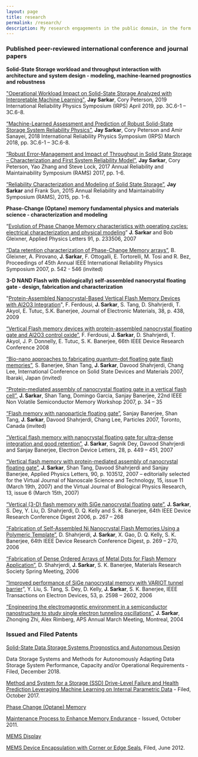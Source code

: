 ```yaml
---
layout: page
title: research
permalink: /research/
description: My research engagements in the public domain, in the form of peer-reviewed papers and filed patents, are described below. Working in industrial research, a significant portion of my work includes intellectual property that has been proprietary as trade secrets to my employers over the years.
---
```


### Published peer-reviewed international conference and journal papers



**Solid-State Storage workload and throughput interaction with architecture and system design - modeling, machine-learned prognostics and robustness**



<a href="https://ieeexplore.ieee.org/document/8720510" target="_blank">"Operational Workload Impact on Solid-State Storage Analyzed with Interpretable Machine Learning"</a>, **Jay Sarkar**, Cory Peterson, 2019 International Reliability Physics Symposium (IRPS) April 2019, pp. 3C.6-1 – 3C.6-8.

<a href="https://ieeexplore.ieee.org/document/8353565/" target="_blank"> “Machine-Learned Assessment and Prediction of Robust Solid-State Storage System Reliability Physics”</a>, **Jay Sarkar**, Cory Peterson and Amir Sanayei, 2018 International Reliability Physics Symposium (IRPS) March 2018, pp. 3C.6-1 – 3C.6-8.

<a href="http://ieeexplore.ieee.org/document/7889748/" target="_blank"> “Robust Error-Management and Impact of Throughput in Solid State Storage – Characterization and First System Reliability Model”</a>, **Jay Sarkar**, Cory Peterson, Yao Zhang and Steve Lock, 2017 Annual Reliability and Maintainability Symposium (RAMS) 2017, pp. 1-6.

<a href="https://ieeexplore.ieee.org/document/7105166" target="_blank"> “Reliability Characterization and Modeling of Solid State Storage”</a>, **Jay Sarkar** and Frank Sun, 2015 Annual Reliability and Maintainability Symposium (RAMS), 2015, pp. 1-6.



**Phase-Change (Optane) memory fundamental physics and materials science - characterization and modeling**



“[Evolution of Phase Change Memory characteristics with operating cycles: electrical characterization and physical modeling](https://aip.scitation.org/doi/10.1063/1.2821845)” **J. Sarkar** and Bob Gleixner, Applied Physics Letters 91, p. 233506, 2007

<a href="https://ieeexplore.ieee.org/document/4227689" target="_blank"> “Data retention characterization of Phase-Change Memory arrays”</a>, B. Gleixner, A. Pirovano, **J. Sarkar**, F. Ottogalli, E. Tortorelli, M. Tosi and R. Bez, Proceedings of 45th Annual IEEE International Reliability Physics Symposium 2007, p. 542 - 546 (invited)



**3-D NAND Flash with (biologically) self-assembled nanocrystal floating gate - design, fabrication and characterization**



"[Protein-Assembled Nanocrystal-Based Vertical Flash Memory Devices with Al2O3 Integration](https://link.springer.com/article/10.1007/s11664-008-0645-7)", F. Ferdousi, **J. Sarkar**, S. Tang, D. Shahrjerdi, T. Akyol, E. Tutuc, S.K. Banerjee, Journal of Electronic Materials, 38, p. 438, 2009

<a href="https://ieeexplore.ieee.org/document/4800732" target="_blank"> “Vertical Flash memory devices with protein-assembled nanocrystal floating gate and Al2O3 control oxide”</a>, F. Ferdousi, **J. Sarkar**, D. Shahrjerdi, T. Akyol, J. P. Donnelly, E. Tutuc, S. K. Banerjee, 66th IEEE Device Research Conference 2008

<a href="http://www.ssdm.jp/2007/invited_strategic.html" target="_blank"> “Bio-nano approaches to fabricating quantum-dot floating gate flash memories”</a>, S. Banerjee, Shan Tang, **J. Sarkar**, Davood Shahrjerdi, Chang Lee, International Conference on Solid State Devices and Materials 2007, Ibaraki, Japan (invited)

<a href="https://ieeexplore.ieee.org/document/4290570" target="_blank"> “Protein-mediated assembly of nanocrystal floating gate in a vertical flash cell”</a>, **J. Sarkar**, Shan Tang, Domingo Garcia, Sanjay Banerjee, 22nd IEEE Non Volatile Semiconductor Memory Workshop 2007, p. 34 – 35

<a href="http://www.nanoparticles.org/pdf/BanerjeeS.pdf" target="_blank"> “Flash memory with nanoparticle floating gate”</a>, Sanjay Banerjee, Shan Tang, **J. Sarkar**, Davood Shahrjerdi, Chang Lee, Particles 2007, Toronto, Canada (invited)

<a href="https://ieeexplore.ieee.org/document/4160043" target="_blank"> “Vertical flash memory with nanocrystal floating gate for ultra-dense integration and good retention”</a>, **J. Sarkar**, Sagnik Dey, Davood Shahrjerdi and Sanjay Banerjee, Electron Device Letters, 28, p. 449 – 451, 2007

<a href="https://aip.scitation.org/doi/10.1063/1.2711528" target="_blank"> “Vertical flash memory with protein-mediated assembly of nanocrystal floating gate”</a>, **J. Sarkar**, Shan Tang, Davood Shahrjerdi and Sanjay Banerjee, Applied Physics Letters, 90, p. 103512, 2007 – editorially selected for the Virtual Journal of Nanoscale Science and Technology, 15, issue 11 (March 19th, 2007) and the Virtual Journal of Biological Physics Research, 13, issue 6 (March 15th, 2007)

<a href="https://ieeexplore.ieee.org/document/4097631" target="_blank">“Vertical (3-D) flash memory with SiGe nanocrystal floating gate”</a>, **J. Sarkar**, S. Dey, Y. Liu, D. Shahrjerdi, D. Q. Kelly and S. K. Banerjee, 64th IEEE Device Research Conference Digest 2006, p. 267 – 268

<a href="https://ieeexplore.ieee.org/document/4097632" target="_blank">“Fabrication of Self-Assembled Ni Nanocrystal Flash Memories Using a Polymeric Template”</a>, D. Shahrjerdi, **J. Sarkar**, X. Gao, D. Q. Kelly, S. K. Banerjee, 64th IEEE Device Research Conference Digest, p. 269 – 270, 2006

<a href="https://nyuscholars.nyu.edu/en/publications/fabrication-of-dense-ordered-arrays-of-metal-dots-for-flash-memor" target="_blank">“Fabrication of Dense Ordered Arrays of Metal Dots for Flash Memory Application”</a>, D. Shahrjerdi, **J. Sarkar**, S. K. Banerjee, Materials Research Society Spring Meeting, 2006

<a href="https://ieeexplore.ieee.org/document/1705115" target="_blank">“Improved performance of SiGe nanocrystal memory with VARIOT tunnel barrier</a>”, Y. Liu, S. Tang, S. Dey, D. Kelly, **J. Sarkar**, S. K. Banerjee, IEEE Transactions on Electron Devices, 53, p. 2598 – 2602, 2006

<a href="http://flux.aps.org/meetings/YR04/MAR04/baps/abs/S9170007.html" target="_blank">“Engineering the electromagnetic environment in a semiconductor nanostructure to study single electron tunneling oscillations”</a>, **J. Sarkar**, Zhonqing Zhi, Alex Rimberg, APS Annual March Meeting, Montreal, 2004



### Issued and Filed Patents



<u>Solid-State Data Storage Systems Prognostics and Autonomous Design</u>

Data Storage Systems and Methods for Autonomously Adapting Data Storage System Performance, Capacity and/or Operational Requirements - Filed, December 2018.

[Method and System for a Storage (SSD) Drive-Level Failure and Health Prediction Leveraging Machine Learning on Internal Parametric Data](https://patentimages.storage.googleapis.com/0a/48/b3/c8368a515a52d1/US20190108888A1.pdf) - Filed, October 2017.



<u>Phase Change (Optane) Memory</u>

[Maintenance Process to Enhance Memory Endurance](https://patentimages.storage.googleapis.com/bf/8b/75/fbb7447b9f31af/US8036016.pdf) - Issued, October 2011.



<u>MEMS Display</u>

[MEMS Device Encapsulation with Corner or Edge Seals](https://patentimages.storage.googleapis.com/88/4f/57/e56a185908c73d/US20140002964A1.pdf), Filed, June 2012.